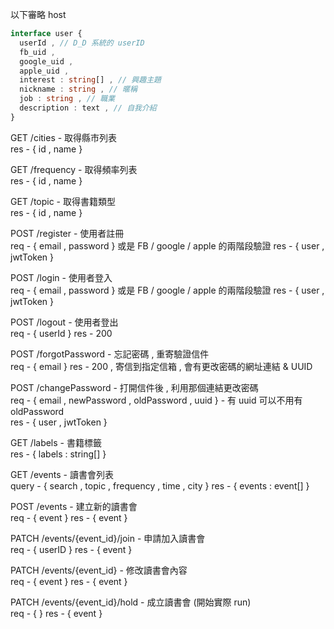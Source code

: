 
以下審略 host

```typescript
interface user {
  userId , // D_D 系統的 userID
  fb_uid , 
  google_uid , 
  apple_uid , 
  interest : string[] , // 興趣主題
  nickname : string , // 暱稱
  job : string , // 職業
  description : text , // 自我介紹
}
```

GET /cities - 取得縣市列表   
    res - { id , name }

GET /frequency - 取得頻率列表  
    res - { id , name }
    
GET /topic - 取得書籍類型  
    res - { id , name }

POST /register - 使用者註冊   
    req - { email , password } 或是 FB / google / apple 的兩階段驗證
    res - { user , jwtToken }

POST /login - 使用者登入   
    req - { email , password } 或是 FB / google / apple 的兩階段驗證
    res - { user , jwtToken }
    
POST /logout - 使用者登出   
    req - { userId }
    res - 200
    
POST /forgotPassword - 忘記密碼 , 重寄驗證信件    
    req - { email } 
    res - 200 , 寄信到指定信箱 , 會有更改密碼的網址連結 & UUID 

POST /changePassword - 打開信件後 , 利用那個連結更改密碼      
    req - { email , newPassword , oldPassword , uuid } - 有 uuid 可以不用有 oldPassword    
    res - { user , jwtToken }  
    
GET /labels - 書籍標籤       
    res - { labels : string[] }   
    
GET /events - 讀書會列表      
    query - { search , topic , frequency , time , city }
    res - { events : event[] }   
    
POST /events - 建立新的讀書會  
    req - { event }
    res - { event }    
    
PATCH /events/{event_id}/join - 申請加入讀書會  
    req - { userID }
    res - { event }    
    
PATCH /events/{event_id} - 修改讀書會內容  
    req - { event }
    res - { event }    
    
PATCH /events/{event_id}/hold - 成立讀書會 (開始實際 run)  
    req - {  }
    res - { event }    
    
